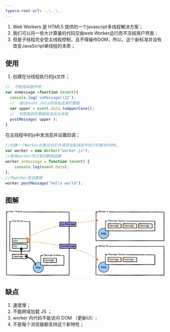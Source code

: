 ```yaml
---
typora-root-url: ..\..\..
---
```


1. Web Workers 是 HTML5 提供的一个javascript多线程解决方案；
2. 我们可以将一些大计算量的代码交由web Worker运行而不冻结用户界面；
3. 但是子线程完全受主线程控制，且不得操作DOM，所以，这个新标准并没有改变JavaScript单线程的本质；

## 使用

1. 创建在分线程执行的js文件；

```javascript
//  不能用函数声明
var onmessage =function (event){ 
  console.log('onMessage()22');
  //  通过event.data获得发送来的数据
  var upper = event.data.toUpperCase();
  //  将获取到的数据发送会主线程
  postMessage( upper );
}
```

在主线程中的js中发消息并设置回调；

```javascript
//创建一个Worker对象并向它传递将在新线程中执行的脚本的URL
var worker = new Worker("worker.js");  
//接收worker传过来的数据函数
worker.onmessage = function (event) {     
    console.log(event.data);             
};
//向worker发送数据
worker.postMessage("hello world");    
```

## 图解

![web_workers](/images/事件机制/web_workers.jpg)

## 缺点

1. 速度慢；
2. 不能跨域加载 JS ；
3. worker 内代码不能访问 DOM （更新UI）;
4. 不是每个浏览器都支持这个新特性；